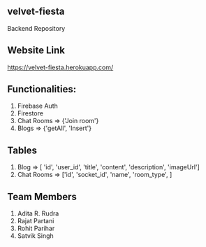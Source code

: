 ## velvet-fiesta
Backend Repository

## Website Link
https://velvet-fiesta.herokuapp.com/

## Functionalities: 

1. Firebase Auth
2. Firestore
3. Chat Rooms => {'Join room'}
4. Blogs => {'getAll', 'Insert'}


## Tables

1. Blog => [ 'id', 'user_id', 'title', 'content', 'description', 'imageUrl']
2. Chat Rooms => ['id', 'socket_id', 'name', 'room_type', ]

## Team Members

1. Adita R. Rudra
2. Rajat Partani
3. Rohit Parihar
4. Satvik Singh
